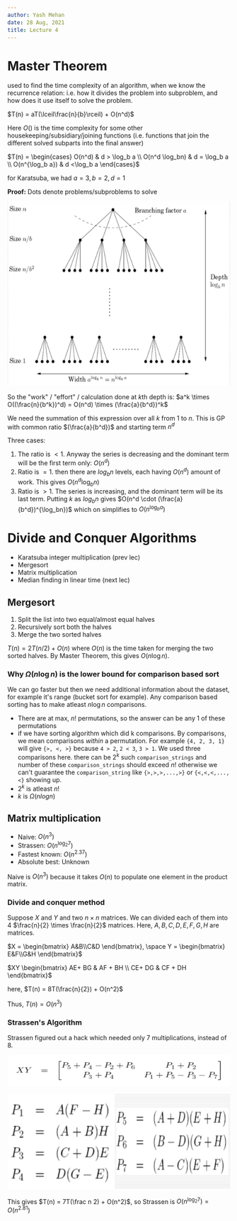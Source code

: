 ```yaml
---
author: Yash Mehan
date: 28 Aug, 2021
title: Lecture 4
---
```


# Master Theorem

used to find the time complexity of an algorithm, when we know the recurrence relation: i.e. how it divides the problem into subproblem, and how does it use itself to solve the problem.

$T(n) = aT(\lceil\frac{n}{b}\rceil) + O(n^d)$

Here $O()$ is the time complexity for some other housekeeping/subsidiary/joining functions (i.e. functions that join the different solved subparts into the final answer)

$T(n) = \begin{cases} 
O(n^d) & d > \log_b a \\ O(n^d \log_bn) & d = \log_b a \\ O(n^{\log_b a}) & d <\log_b a \end{cases}$ 

for Karatsuba, we had $a = 3, b = 2, d = 1$

**Proof:** Dots denote problems/subproblems to solve

![Recursion tree](img1.png)

So the "work" / "effort" / calculation done at $k$th depth is: $a^k \times O((\frac{n}{b^k})^d) = O(n^d) \times (\frac{a}{b^d})^k$

We need the summation of this expression over all $k$  from $1$ to $n$. This is GP with common ratio $(\frac{a}{b^d})$ and starting term $n^d$

Three cases:

1. The ratio is $< 1$. Anyway the series is decreasing and the dominant term will be the first term only: $O(n^d)$
2. Ratio is $=1$. then there are $log_b n$ levels, each having $O(n^d)$ amount of work. This gives $O(n^d \log_bn)$
3. Ratio is $>1$. The series is increasing, and the dominant term will be its last term. Putting $k$ as $log_b n$ gives $O(n^d \cdot (\frac{a}{b^d})^{\log_bn})$ which on simplifies to $O(n^{\log_b a})$

# Divide and Conquer Algorithms

- Karatsuba integer multiplication (prev lec)
- Mergesort
- Matrix multiplication
- Median finding in linear time (next lec)

## Mergesort

1. Split the list into two equal/almost equal halves
2. Recursively sort both the halves
3. Merge the two sorted halves

$T(n) = 2T(n/2) + O(n)$ where $O(n)$ is the time taken for merging the two sorted halves. By Master Theorem, this gives $O(n\log{n})$.

### Why $\Omega(n\log n)$ is the lower bound for comparison based sort

We can go faster but then we need additional information about the dataset, for example it's range (bucket sort for example). Any comparison based sorting has to make atleast $n\log n$ comparisons.

- There are at max, $n!$ permutations, so the answer can be any 1 of these permutations
- if we have sorting algorithm which did k comparisons. By comparisons, we mean comparisons *within* a permutation. For example `{4, 2, 3, 1}` will give `{>, <, >}` because `4 > 2`, `2 < 3`, `3 > 1`. We used three comparisons here. there can be $2^k$ such `comparison_strings` and number of these `comparison_strings` should exceed $n!$ otherwise we can't guarantee the `comparison_string` like `{>,>,>,...,>}` or `{<,<,<,...,<}` showing up.
- $2^k$ is atleast $n!$
- $k$ is $\Omega(nlogn)$

## Matrix multiplication

- Naive: $O(n^3)$
- Strassen: $O(n^{\log_2 7})$
- Fastest known: $O(n^{2.37})$
- Absolute best: Unknown

Naive is $O(n^3)$ because it takes $O(n)$ to populate one element in the product matrix.

### Divide and conquer method

Suppose $X$ and $Y$ and two $n \times n$ matrices. We can divided each of them into 4  $\frac{n}{2} \times \frac{n}{2}$ matrices. Here, $A, B, C,D, E, F, G, H$ are matrices.

$X = \begin{bmatrix} A&B\\C&D \end{bmatrix}, \space Y = \begin{bmatrix} E&F\\G&H \end{bmatrix}$

$XY \begin{bmatrix} AE+ BG & AF + BH \\ CE+ DG & CF + DH \end{bmatrix}$

here, $T(n) = 8T(\frac{n}{2}) + O(n^2)$

Thus, $T(n) = O(n^3)$

### Strassen's Algorithm

Strassen figured out a hack which needed only 7 multiplications, instead of 8.

![](strassen1.png)

![](strassen2.png)

This gives $T(n) = 7T(\frac n 2) + O(n^2)$, so Strassen is $O(n^{\log_2 7}) = O(n^{2.81})$